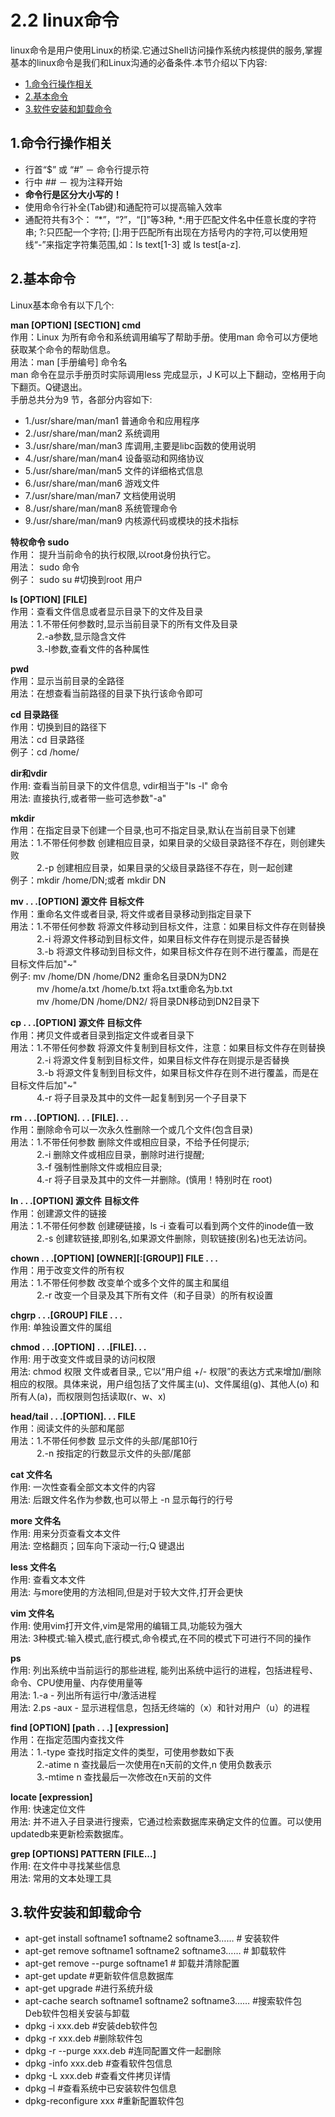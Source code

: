 # 2.2 linux命令

linux命令是用户使用Linux的桥梁.它通过Shell访问操作系统内核提供的服务,掌握基本的linux命令是我们和Linux沟通的必备条件.本节介绍以下内容:

* [1.命令行操作相关](#1)
* [2.基本命令](#2)
* [3.软件安装和卸载命令](#3)



<h2 id="1">1.命令行操作相关</h2>    

* 行首“$” 或 “#” － 命令行提示符    
* 行中  ##   －  视为注释开始     
* __命令行是区分大小写的！__    
* 使用命令行补全(Tab键)和通配符可以提高输入效率     
* 通配符共有3个： “*”，“?”，“\[\]”等3种, \*:用于匹配文件名中任意长度的字符串; ?:只匹配一个字符; \[\]:用于匹配所有出现在方括号内的字符,可以使用短线“-”来指定字符集范围,如：ls text\[1-3\]  或 ls test\[a-z\].

<h2 id="2">2.基本命令</h2>
Linux基本命令有以下几个:   
	
__man [OPTION] [SECTION] cmd__     
作用：Linux 为所有命令和系统调用编写了帮助手册。使用man 命令可以方便地获取某个命令的帮助信息。     
用法：man [手册编号] 命令名     
man 命令在显示手册页时实际调用less 完成显示，J K可以上下翻动，空格用于向下翻页。Q键退出。   
手册总共分为9 节，各部分内容如下: 

* 1./usr/share/man/man1 普通命令和应用程序
* 2./usr/share/man/man2 系统调用
* 3./usr/share/man/man3 库调用,主要是libc函数的使用说明
* 4./usr/share/man/man4 设备驱动和网络协议
* 5./usr/share/man/man5 文件的详细格式信息
* 6./usr/share/man/man6 游戏文件
* 7./usr/share/man/man7 文档使用说明
* 8./usr/share/man/man8 系统管理命令
* 9./usr/share/man/man9 内核源代码或模块的技术指标

__特权命令 sudo__     
作用： 提升当前命令的执行权限,以root身份执行它。     
用法： sudo 命令     
例子： sudo  su                   #切换到root 用户 

__ls [OPTION] [FILE]__     
作用：查看文件信息或者显示目录下的文件及目录     
用法：1.不带任何参数时,显示当前目录下的所有文件及目录     
&emsp;&emsp;&emsp;2.-a参数,显示隐含文件     
&emsp;&emsp;&emsp;3.-l参数,查看文件的各种属性   

__pwd__    
作用：显示当前目录的全路径     
用法：在想查看当前路径的目录下执行该命令即可    

__cd 目录路径__    
作用：切换到目的路径下     
用法：cd 目录路径     
例子：cd /home/    

__dir和vdir__   
作用: 查看当前目录下的文件信息, vdir相当于\"ls -l\" 命令      
用法: 直接执行,或者带一些可选参数\"-a\"

__mkdir__    
作用：在指定目录下创建一个目录,也可不指定目录,默认在当前目录下创建         
用法：1.不带任何参数 创建相应目录，如果目录的父级目录路径不存在，则创建失败         
&emsp;&emsp;&emsp;2.-p 创建相应目录，如果目录的父级目录路径不存在，则一起创建          
例子：mkdir /home/DN;或者 mkdir DN

__mv . . .[OPTION] 源文件 目标文件__    
作用：重命名文件或者目录, 将文件或者目录移动到指定目录下    
用法：1.不带任何参数 将源文件移动到目标文件，注意：如果目标文件存在则替换    
&emsp;&emsp;&emsp;2.-i 将源文件移动到目标文件，如果目标文件存在则提示是否替换    
&emsp;&emsp;&emsp;3.-b 将源文件移动到目标文件，如果目标文件存在则不进行覆盖，而是在目标文件后加\"~\"    
例子: mv /home/DN /home/DN2 重命名目录DN为DN2    
&emsp;&emsp;&emsp;mv /home/a.txt /home/b.txt 将a.txt重命名为b.txt    
&emsp;&emsp;&emsp;mv /home/DN /home/DN2/ 将目录DN移动到DN2目录下    

__cp . . .[OPTION] 源文件 目标文件__    
作用：拷贝文件或者目录到指定文件或者目录下    
用法：1.不带任何参数 将源文件复制到目标文件，注意：如果目标文件存在则替换    
&emsp;&emsp;&emsp;2.-i 将源文件复制到目标文件，如果目标文件存在则提示是否替换    
&emsp;&emsp;&emsp;3.-b 将源文件复制到目标文件，如果目标文件存在则不进行覆盖，而是在目标文件后加\"~\"    
&emsp;&emsp;&emsp;4.-r 将子目录及其中的文件一起复制到另一个子目录下

__rm . . .[OPTION]. . . [FILE]. . .__    
作用：删除命令可以一次永久性删除一个或几个文件(包含目录)      
用法：1.不带任何参数 删除文件或相应目录，不给予任何提示;   
&emsp;&emsp;&emsp;2.-i 删除文件或相应目录，删除时进行提醒;    
&emsp;&emsp;&emsp;3.-f 强制性删除文件或相应目录;   
&emsp;&emsp;&emsp;4.-r 将子目录及其中的文件一并删除。(慎用！特别时在 root)     

__ln . . .[OPTION] 源文件 目标文件__    
作用：创建源文件的链接    
用法：1.不带任何参数 创建硬链接，ls -i 查看可以看到两个文件的inode值一致    
&emsp;&emsp;&emsp;2.-s 创建软链接,即别名,如果源文件删除，则软链接(别名)也无法访问。    

__chown . . .[OPTION] [OWNER][:[GROUP]] FILE . . .__     
作用：用于改变文件的所有权     
用法：1.不带任何参数 改变单个或多个文件的属主和属组    
&emsp;&emsp;&emsp;2.-r 改变一个目录及其下所有文件（和子目录）的所有权设置     

__chgrp . . .[GROUP] FILE . . .__    
作用: 单独设置文件的属组   

__chmod . . .[OPTION] . . .[FILE]. . .__    
作用: 用于改变文件或目录的访问权限    
用法: chmod 权限 文件或者目录,, 它以“用户组 +/- 权限”的表达方式来增加/删除相应的权限。具体来说，用户组包括了文件属主(u)、文件属组(g)、其他人(o) 和所有人(a)，而权限则包括读取(r、w、x)    

__head/tail . . .[OPTION]. . . FILE__    
作用：阅读文件的头部和尾部    
用法：1.不带任何参数 显示文件的头部/尾部10行    
&emsp;&emsp;&emsp;2.-n 按指定的行数显示文件的头部/尾部

__cat 文件名__    
作用: 一次性查看全部文本文件的内容     
用法: 后跟文件名作为参数,也可以带上 -n 显示每行的行号      

__more  文件名__    
作用: 用来分页查看文本文件       
用法: 空格翻页；回车向下滚动一行;Q 键退出       

__less  文件名__    
作用: 查看文本文件      
用法: 与more使用的方法相同,但是对于较大文件,打开会更快    

__vim 文件名__    
作用: 使用vim打开文件,vim是常用的编辑工具,功能较为强大     
用法: 3种模式:输入模式,底行模式,命令模式,在不同的模式下可进行不同的操作     

__ps__    
作用: 列出系统中当前运行的那些进程, 能列出系统中运行的进程，包括进程号、命令、CPU使用量、内存使用量等     
用法: 1.-a - 列出所有运行中/激活进程    
用法: 2.ps -aux - 显示进程信息，包括无终端的（x）和针对用户（u）的进程    
 
__find [OPTION] [path . . .] [expression]__    
作用：在指定范围内查找文件    
用法：1.-type 查找时指定文件的类型，可使用参数如下表    
&emsp;&emsp;&emsp;2.-atime n 查找最后一次使用在n天前的文件,n 使用负数表示    
&emsp;&emsp;&emsp;3.-mtime n 查找最后一次修改在n天前的文件

__locate [expression]__    
作用: 快速定位文件            
用法: 并不进入子目录进行搜索，它通过检索数据库来确定文件的位置。可以使用 updatedb来更新检索数据库。    

__grep [OPTIONS] PATTERN [FILE...]__    
作用: 在文件中寻找某些信息    
用法: 常用的文本处理工具



<h2 id="1">3.软件安装和卸载命令</h2>     

* apt-get install softname1 softname2 softname3……         # 安装软件     
* apt-get remove softname1 softname2 softname3……          # 卸载软件    
* apt-get remove --purge softname1                        # 卸载并清除配置     
* apt-get update                                          #更新软件信息数据库    
* apt-get upgrade                                         #进行系统升级     
* apt-cache search softname1 softname2 softname3……        #搜索软件包         
Deb软件包相关安装与卸载    
* dpkg -i xxx.deb                                         #安装deb软件包    
* dpkg -r xxx.deb                                         #删除软件包     
* dpkg -r --purge xxx.deb                                 #连同配置文件一起删除      
* dpkg -info xxx.deb                                      #查看软件包信息       
* dpkg -L xxx.deb                                         #查看文件拷贝详情           
* dpkg –l                                                 #查看系统中已安装软件包信息            
* dpkg-reconfigure xxx                                    #重新配置软件包     

